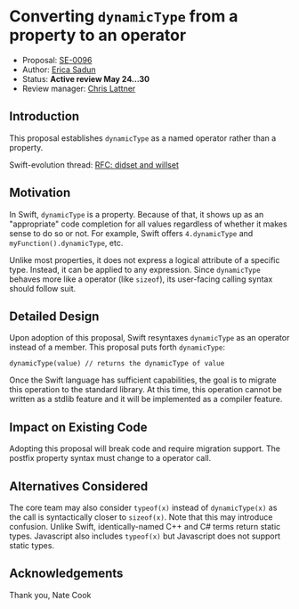 # Converting `dynamicType` from a property to an operator

* Proposal: [SE-0096](0096-dynamictype.md)
* Author: [Erica Sadun](https://github.com/erica)
* Status: **Active review May 24...30**
* Review manager: [Chris Lattner](http://github.com/lattner)

## Introduction

This proposal establishes `dynamicType` as a named operator rather than a property.

Swift-evolution thread:
[RFC: didset and willset](http://thread.gmane.org/gmane.comp.lang.swift.evolution/17534)

## Motivation

In Swift, `dynamicType` is a property. Because of that, it shows up as an "appropriate" 
code completion for all values regardless of whether it makes sense to do so 
or not. For example, Swift offers `4.dynamicType` and `myFunction().dynamicType`, etc. 

Unlike most properties, it does not express a logical attribute of a specific type.
Instead, it can be applied to any expression. Since `dynamicType` behaves more like a 
operator (like `sizeof`), its user-facing calling syntax should follow suit.  

## Detailed Design

Upon adoption of this proposal, Swift resyntaxes `dynamicType` as an operator instead of a member.
This proposal puts forth `dynamicType`:

```
dynamicType(value) // returns the dynamicType of value
```

Once the Swift language has sufficient capabilities, the goal is to migrate this operation to the standard library.
At this time, this operation cannot be written as a stdlib feature and it will be implemented as a compiler feature.

## Impact on Existing Code

Adopting this proposal will break code and require migration support. The postfix property syntax must change to a operator call. 

## Alternatives Considered

The core team may also consider `typeof(x)` instead of `dynamicType(x)` as the call is syntactically closer to `sizeof(x)`. 
Note that this may introduce confusion. Unlike Swift, identically-named C++ and C# terms return static types. 
Javascript also includes `typeof(x)` but Javascript does not support static types.

## Acknowledgements

Thank you, Nate Cook
